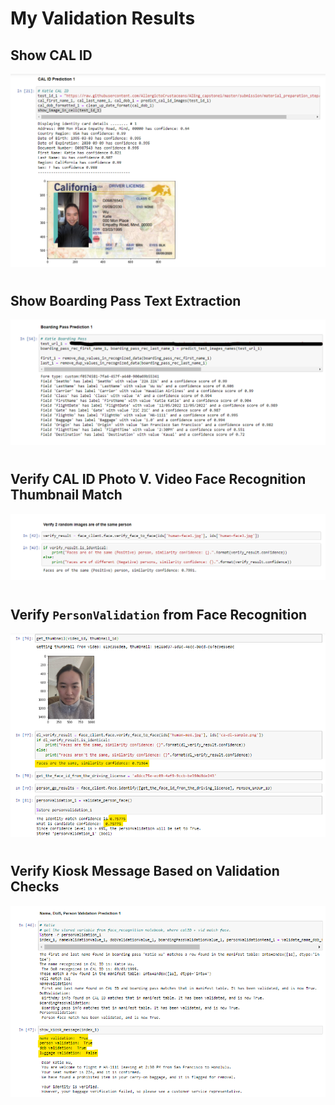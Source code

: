 # My Validation Results

## Show CAL ID 
![](revision_cal_id_pred_1.png)

#

## Show Boarding Pass Text Extraction
![](revision_boarding_pred_1.png)

#

## Verify CAL ID Photo V. Video Face Recognition Thumbnail Match
![](revision_vid_id_face_match_1_1.png)

#

## Verify `PersonValidation` from Face Recognition
![](aieng_personval_me.png)

#

## Verify Kiosk Message Based on Validation Checks
![](aieng_val_kiosk_me.png)
